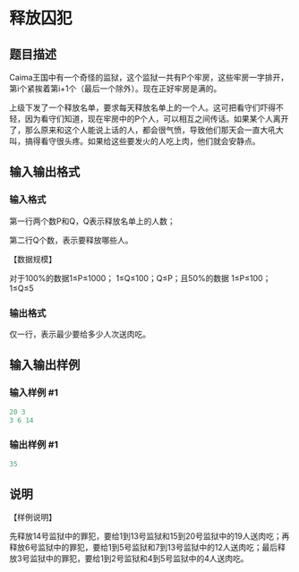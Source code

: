 # 释放囚犯

## 题目描述

Caima王国中有一个奇怪的监狱，这个监狱一共有P个牢房，这些牢房一字排开，第i个紧挨着第i+1个（最后一个除外）。现在正好牢房是满的。

上级下发了一个释放名单，要求每天释放名单上的一个人。这可把看守们吓得不轻，因为看守们知道，现在牢房中的P个人，可以相互之间传话。如果某个人离开了，那么原来和这个人能说上话的人，都会很气愤，导致他们那天会一直大吼大叫，搞得看守很头疼。如果给这些要发火的人吃上肉，他们就会安静点。

## 输入输出格式

### 输入格式

第一行两个数P和Q，Q表示释放名单上的人数；

第二行Q个数，表示要释放哪些人。

【数据规模】

对于100%的数据1≤P≤1000； 1≤Q≤100；Q≤P；且50%的数据 1≤P≤100；1≤Q≤5

### 输出格式

仅一行，表示最少要给多少人次送肉吃。

## 输入输出样例

### 输入样例 #1

```cpp
20 3
3 6 14
```


### 输出样例 #1

```cpp
35

```
## 说明

【样例说明】

先释放14号监狱中的罪犯，要给1到13号监狱和15到20号监狱中的19人送肉吃；再释放6号监狱中的罪犯，要给1到5号监狱和7到13号监狱中的12人送肉吃；最后释放3号监狱中的罪犯，要给1到2号监狱和4到5号监狱中的4人送肉吃。

